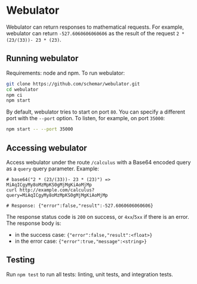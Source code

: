 # Webulator

Webulator can return responses to mathematical requests.
For example, webulator can return `-527.6060606060606` as the result of the
request `2 * (23/(33))- 23 * (23)`.

## Running webulator

Requirements: node and npm.
To run webulator:

```bash
git clone https://github.com/schemar/webulator.git
cd webulator
npm ci
npm start
```

By default, webulator tries to start on port `80`. You can specify a different
port with the `--port` option. To listen, for example, on port `35000`:

```bash
npm start -- --port 35000
```

## Accessing webulator

Access webulator under the route `/calculus` with a Base64 encoded query as a
`query` query parameter. Example:

```
# base64("2 * (23/(33))- 23 * (23)") => MiAqICgyMy8oMzMpKS0gMjMgKiAoMjMp
curl http://example.com/calculus?query=MiAqICgyMy8oMzMpKS0gMjMgKiAoMjMp

# Response: {"error":false,"result":-527.6060606060606}
```

The response status code is `200` on success, or `4xx`/`5xx` if there is an error.
The response body is:

* in the success case: `{"error":false,"result":<float>}`
* in the error case: `{"error":true,"message":<string>}`

## Testing

Run `npm test` to run all tests: linting, unit tests, and integration tests.
